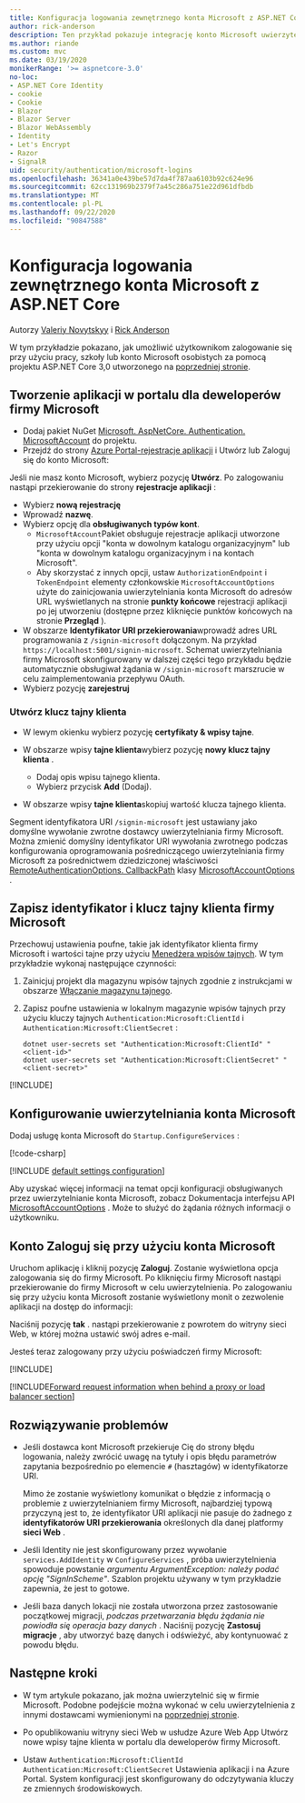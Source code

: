 ```yaml
---
title: Konfiguracja logowania zewnętrznego konta Microsoft z ASP.NET Core
author: rick-anderson
description: Ten przykład pokazuje integrację konto Microsoft uwierzytelniania użytkowników w istniejącej aplikacji ASP.NET Core.
ms.author: riande
ms.custom: mvc
ms.date: 03/19/2020
monikerRange: '>= aspnetcore-3.0'
no-loc:
- ASP.NET Core Identity
- cookie
- Cookie
- Blazor
- Blazor Server
- Blazor WebAssembly
- Identity
- Let's Encrypt
- Razor
- SignalR
uid: security/authentication/microsoft-logins
ms.openlocfilehash: 36341a0e439be57d7da4f787aa6103b92c624e96
ms.sourcegitcommit: 62cc131969b2379f7a45c286a751e22d961dfbdb
ms.translationtype: MT
ms.contentlocale: pl-PL
ms.lasthandoff: 09/22/2020
ms.locfileid: "90847588"
---
```

# <a name="microsoft-account-external-login-setup-with-aspnet-core"></a>Konfiguracja logowania zewnętrznego konta Microsoft z ASP.NET Core

Autorzy [Valeriy Novytskyy](https://github.com/01binary) i [Rick Anderson](https://twitter.com/RickAndMSFT)

W tym przykładzie pokazano, jak umożliwić użytkownikom zalogowanie się przy użyciu pracy, szkoły lub konto Microsoft osobistych za pomocą projektu ASP.NET Core 3,0 utworzonego na [poprzedniej stronie](xref:security/authentication/social/index).

## <a name="create-the-app-in-microsoft-developer-portal"></a>Tworzenie aplikacji w portalu dla deweloperów firmy Microsoft

* Dodaj pakiet NuGet [Microsoft. AspNetCore. Authentication. MicrosoftAccount](https://www.nuget.org/packages/Microsoft.AspNetCore.Authentication.MicrosoftAccount/) do projektu.
* Przejdź do strony [Azure Portal-rejestracje aplikacji](https://go.microsoft.com/fwlink/?linkid=2083908) i Utwórz lub Zaloguj się do konto Microsoft:

Jeśli nie masz konto Microsoft, wybierz pozycję **Utwórz**. Po zalogowaniu nastąpi przekierowanie do strony **rejestracje aplikacji** :

* Wybierz **nową rejestrację**
* Wprowadź **nazwę**.
* Wybierz opcję dla **obsługiwanych typów kont**.  <!-- Accounts for any org work with MS domain accounts. Most folks probably want the last option, personal MS accounts. It took 24 hours after setting this up for the keys to work -->
  * `MicrosoftAccount`Pakiet obsługuje rejestracje aplikacji utworzone przy użyciu opcji "konta w dowolnym katalogu organizacyjnym" lub "konta w dowolnym katalogu organizacyjnym i na kontach Microsoft".
  * Aby skorzystać z innych opcji, ustaw `AuthorizationEndpoint` i `TokenEndpoint` elementy członkowskie `MicrosoftAccountOptions` użyte do zainicjowania uwierzytelniania konta Microsoft do adresów URL wyświetlanych na stronie **punkty końcowe** rejestracji aplikacji po jej utworzeniu (dostępne przez kliknięcie punktów końcowych na stronie **Przegląd** ).
* W obszarze **Identyfikator URI przekierowania**wprowadź adres URL programowania z `/signin-microsoft` dołączonym. Na przykład `https://localhost:5001/signin-microsoft`. Schemat uwierzytelniania firmy Microsoft skonfigurowany w dalszej części tego przykładu będzie automatycznie obsługiwał żądania w `/signin-microsoft` marszrucie w celu zaimplementowania przepływu OAuth.
* Wybierz pozycję **zarejestruj**

### <a name="create-client-secret"></a>Utwórz klucz tajny klienta

* W lewym okienku wybierz pozycję **certyfikaty & wpisy tajne**.
* W obszarze wpisy **tajne klienta**wybierz pozycję **nowy klucz tajny klienta** .

  * Dodaj opis wpisu tajnego klienta.
  * Wybierz przycisk **Add** (Dodaj).

* W obszarze wpisy **tajne klienta**skopiuj wartość klucza tajnego klienta.

Segment identyfikatora URI `/signin-microsoft` jest ustawiany jako domyślne wywołanie zwrotne dostawcy uwierzytelniania firmy Microsoft. Można zmienić domyślny identyfikator URI wywołania zwrotnego podczas konfigurowania oprogramowania pośredniczącego uwierzytelniania firmy Microsoft za pośrednictwem dziedziczonej właściwości [RemoteAuthenticationOptions. CallbackPath](/dotnet/api/microsoft.aspnetcore.authentication.remoteauthenticationoptions.callbackpath) klasy [MicrosoftAccountOptions](/dotnet/api/microsoft.aspnetcore.authentication.microsoftaccount.microsoftaccountoptions) .

## <a name="store-the-microsoft-client-id-and-secret"></a>Zapisz identyfikator i klucz tajny klienta firmy Microsoft

Przechowuj ustawienia poufne, takie jak identyfikator klienta firmy Microsoft i wartości tajne przy użyciu [Menedżera wpisów tajnych](xref:security/app-secrets). W tym przykładzie wykonaj następujące czynności:

1. Zainicjuj projekt dla magazynu wpisów tajnych zgodnie z instrukcjami w obszarze [Włączanie magazynu tajnego](xref:security/app-secrets#enable-secret-storage).
1. Zapisz poufne ustawienia w lokalnym magazynie wpisów tajnych przy użyciu kluczy tajnych `Authentication:Microsoft:ClientId` i `Authentication:Microsoft:ClientSecret` :

    ```dotnetcli
    dotnet user-secrets set "Authentication:Microsoft:ClientId" "<client-id>"
    dotnet user-secrets set "Authentication:Microsoft:ClientSecret" "<client-secret>"
    ```

[!INCLUDE[](~/includes/environmentVarableColon.md)]

## <a name="configure-microsoft-account-authentication"></a>Konfigurowanie uwierzytelniania konta Microsoft

Dodaj usługę konta Microsoft do `Startup.ConfigureServices` :

[!code-csharp[](~/security/authentication/social/social-code/3.x/StartupMS3x.cs?name=snippet&highlight=10-14)]

[!INCLUDE [default settings configuration](includes/default-settings.md)]

Aby uzyskać więcej informacji na temat opcji konfiguracji obsługiwanych przez uwierzytelnianie konta Microsoft, zobacz Dokumentacja interfejsu API [MicrosoftAccountOptions](/dotnet/api/microsoft.aspnetcore.builder.microsoftaccountoptions) . Może to służyć do żądania różnych informacji o użytkowniku.

## <a name="sign-in-with-microsoft-account"></a>Konto Zaloguj się przy użyciu konta Microsoft

Uruchom aplikację i kliknij pozycję **Zaloguj**. Zostanie wyświetlona opcja zalogowania się do firmy Microsoft. Po kliknięciu firmy Microsoft nastąpi przekierowanie do firmy Microsoft w celu uwierzytelnienia. Po zalogowaniu się przy użyciu konta Microsoft zostanie wyświetlony monit o zezwolenie aplikacji na dostęp do informacji:

Naciśnij pozycję **tak** . nastąpi przekierowanie z powrotem do witryny sieci Web, w której można ustawić swój adres e-mail.

Jesteś teraz zalogowany przy użyciu poświadczeń firmy Microsoft:

[!INCLUDE[](includes/chain-auth-providers.md)]

[!INCLUDE[Forward request information when behind a proxy or load balancer section](includes/forwarded-headers-middleware.md)]

## <a name="troubleshooting"></a>Rozwiązywanie problemów

* Jeśli dostawca kont Microsoft przekieruje Cię do strony błędu logowania, należy zwrócić uwagę na tytuły i opis błędu parametrów zapytania bezpośrednio po elemencie `#` (hasztagów) w identyfikatorze URI.

  Mimo że zostanie wyświetlony komunikat o błędzie z informacją o problemie z uwierzytelnianiem firmy Microsoft, najbardziej typową przyczyną jest to, że identyfikator URI aplikacji nie pasuje do żadnego z **identyfikatorów URI przekierowania** określonych dla danej platformy **sieci Web** .
* Jeśli Identity nie jest skonfigurowany przez wywołanie `services.AddIdentity` w `ConfigureServices` , próba uwierzytelnienia spowoduje powstanie *argumentu ArgumentException: należy podać opcję "SignInScheme"*. Szablon projektu używany w tym przykładzie zapewnia, że jest to gotowe.
* Jeśli baza danych lokacji nie została utworzona przez zastosowanie początkowej migracji, *podczas przetwarzania błędu żądania nie powiodła się operacja bazy danych* . Naciśnij pozycję **Zastosuj migracje** , aby utworzyć bazę danych i odświeżyć, aby kontynuować z powodu błędu.

## <a name="next-steps"></a>Następne kroki

* W tym artykule pokazano, jak można uwierzytelnić się w firmie Microsoft. Podobne podejście można wykonać w celu uwierzytelnienia z innymi dostawcami wymienionymi na [poprzedniej stronie](xref:security/authentication/social/index).

* Po opublikowaniu witryny sieci Web w usłudze Azure Web App Utwórz nowe wpisy tajne klienta w portalu dla deweloperów firmy Microsoft.

* Ustaw `Authentication:Microsoft:ClientId` `Authentication:Microsoft:ClientSecret` Ustawienia aplikacji i na Azure Portal. System konfiguracji jest skonfigurowany do odczytywania kluczy ze zmiennych środowiskowych.
